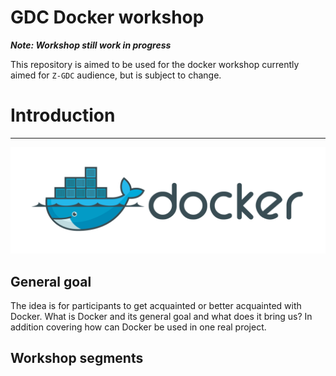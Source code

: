 # GDC Docker workshop

***Note: Workshop still work in progress***

This repository is aimed to be used for the docker workshop currently aimed for `Z-GDC` audience, but is subject to change.

# Introduction

---

![Docker logo](images/docker-cover.png)

## General goal

The idea is for participants to get acquainted or better acquainted with Docker. What is Docker and its general goal and what does it bring us? In addition covering how can Docker be used in one real project.

## Workshop segments
